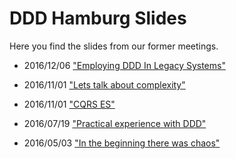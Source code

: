 ﻿# DDD Hamburg Slides

Here you find the slides from our former meetings.

  - 2016/12/06 ["Employing DDD In Legacy Systems"](https://github.com/DDD-Hamburg/slides/blob/master/Employing%20DDD%20In%20Legacy%20Systems.pdf)

  - 2016/11/01 ["Lets talk about complexity"](https://github.com/DDD-Hamburg/slides/blob/master/Lets%20talk%20about%20complexity.pdf)

  - 2016/11/01 ["CQRS ES"](https://github.com/DDD-Hamburg/slides/blob/master/CQRS_ES_intro.pdf)
  
  - 2016/07/19 ["Practical experience with DDD"](https://github.com/DDD-Hamburg/slides/blob/master/Practical%20experience%20with%20DDD.pdf)

  - 2016/05/03 ["In the beginning there was chaos"](https://github.com/DDD-Hamburg/slides/blob/master/In%20the%20beginning%20there%20was%20chaos.pdf)

	


